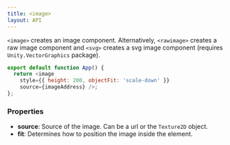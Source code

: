 ```yaml
---
title: <image>
layout: API
---
```


`<image>` creates an image component. Alternatively, `<rawimage>` creates a raw image component and `<svg>` creates a svg image component (requires `Unity.VectorGraphics` package).

<Sandpack>

```js
export default function App() {
  return <image
    style={{ height: 200, objectFit: 'scale-down' }}
    source={imageAddress} />;
};
```

</Sandpack>

### Properties

- **source**: Source of the image. Can be a url or the `Texture2D` object.
- **fit**: Determines how to position the image inside the element.
